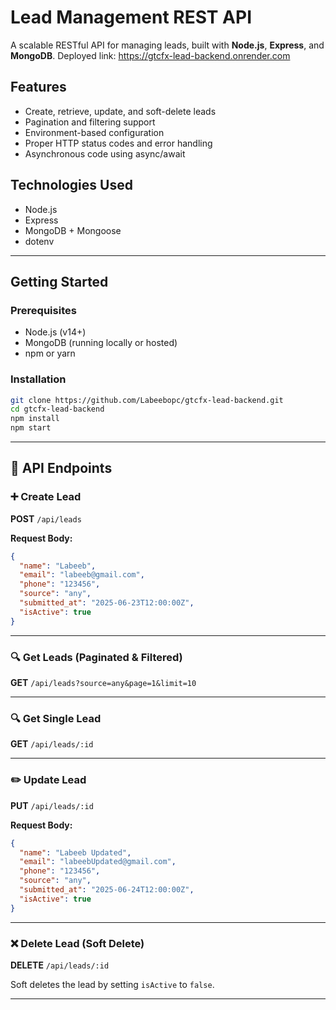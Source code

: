 
# Lead Management REST API

A scalable RESTful API for managing leads, built with **Node.js**, **Express**, and **MongoDB**.
Deployed link: https://gtcfx-lead-backend.onrender.com

## Features

- Create, retrieve, update, and soft-delete leads
- Pagination and filtering support
- Environment-based configuration
- Proper HTTP status codes and error handling
- Asynchronous code using async/await

## Technologies Used

- Node.js
- Express
- MongoDB + Mongoose
- dotenv

---

## Getting Started

### Prerequisites

- Node.js (v14+)
- MongoDB (running locally or hosted)
- npm or yarn

### Installation

```bash
git clone https://github.com/Labeebopc/gtcfx-lead-backend.git
cd gtcfx-lead-backend
npm install
npm start
````

---

## 📄 API Endpoints

### ➕ Create Lead

**POST** `/api/leads`

**Request Body:**

```json
{
  "name": "Labeeb",
  "email": "labeeb@gmail.com",
  "phone": "123456",
  "source": "any",
  "submitted_at": "2025-06-23T12:00:00Z",
  "isActive": true
}
```

---

### 🔍 Get Leads (Paginated & Filtered)

**GET** `/api/leads?source=any&page=1&limit=10`

---

### 🔍 Get Single Lead

**GET** `/api/leads/:id`

---

### ✏️ Update Lead

**PUT** `/api/leads/:id`

**Request Body:**

```json
{
  "name": "Labeeb Updated",
  "email": "labeebUpdated@gmail.com",
  "phone": "123456",
  "source": "any",
  "submitted_at": "2025-06-24T12:00:00Z",
  "isActive": true
}
```

---

### ❌ Delete Lead (Soft Delete)

**DELETE** `/api/leads/:id`

Soft deletes the lead by setting `isActive` to `false`.

---
